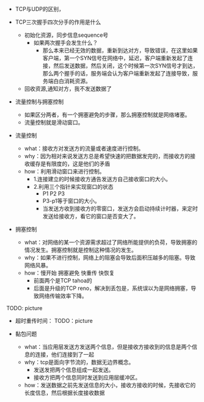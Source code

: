 

- TCP与UDP的区别，
- TCP三次握手四次分手的作用是什么
  - 初始化资源，同步信息sequence号
    - 如果两次握手会发生什么？
      - 那么本来已经无效的数据，重新到达对方，导致错误，在这里如果客户端，第一个SYN信号在网络中，延迟，客户端重新发起了连接，然后发送数据，然后关闭，这个时候第一次SYN信号才到达，那么两个握手的话，服务端会认为客户端重新发起了连接导致，服务端白白消耗资源。
  - 回收资源,通知对方，我不发送数据了
  
- 流量控制与拥塞控制
  - 如果区分两者，有一个拥塞避免的步骤，那么拥塞控制就是网络堵塞。
  - 流量控制就是滑动窗口。

- 流量控制
  - what：接收方对发送方的流量或者速度进行控制。
  - why：因为相对来说发送方总是希望快速的把数据发完的，而接收方的接收缓存是有限度的，这是他们的矛盾
  - how：利用滑动窗口来进行控制。
    - 1.连接建立的时候接收方通告发送方自己接收窗口的大小。
    - 2.利用三个指针来实现窗口的状态
      - P1  P2 P3
      - P3-p1等于窗口的大小。
      - 当发送方收到接收方的零窗口，发送方会启动持续计时器，来定时发送给接收方，看它的窗口是否变大了。
- 拥塞控制
  - what：对网络的某一个资源需求超过了网络所能提供的负荷，导致拥塞的情况发生。拥塞控制就是控制这种情况的发生。
  - why：如果不进行控制，网络上的阻塞会导致后面积压越多的阻塞。导致网络风暴。
  - how：慢开始 拥塞避免 快重传 快恢复
    - 前面两个是TCP tahoa的
    - 后面是升级的TCP reno，解决到丢包是，系统误以为是网络拥塞，导致网络传输效率下降。

 TODO: picture

- 超时重传时间：
  TODO：picture

- 黏包问题
  - what：当应用层发送方发送两个信息，但是接收方接收到的信息是两个信息的连接，他们连接到了一起
  - why：tcp是面向字节流的，数据无边界概念。
    - 发送发把两个信息组成一起发送。
    - 接收方把两个信息同时发送到应用层缓冲区。
  - how：发送数据之前先发送信息的大小，接收方接收的时候，先接收它的长度信息，然后根据长度接收数据


































